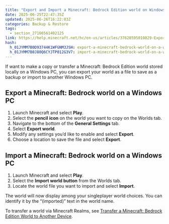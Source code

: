 ```yaml
---
title: "Export and Import a Minecraft: Bedrock Edition world on Windows PC"
date: 2025-06-25T22:47:35Z
updated: 2025-06-26T16:22:03Z
categories: Backup & Restore
tags:
  - section_27166561402125
link: https://help.minecraft.net/hc/en-us/articles/37628595010829-Export-and-Import-a-Minecraft-Bedrock-Edition-world-on-Windows-PC
hash:
  h_01JYMM7B0D93744K1WFGNM3JSH: export-a-minecraft-bedrock-world-on-a-windows-pc
  h_01JYMM7B0J80Q6CYJTP012G3V7: import-a-minecraft-bedrock-world-on-a-windows-pc
---
```


If want to make a copy or transfer a Minecraft: Bedrock Edition world stored locally on a Windows PC, you can export your world as a file to save as a backup or import to another Windows PC.

## Export a Minecraft: Bedrock world on a Windows PC

1.  Launch Minecraft and select **Play**.
2.  Select the **pencil** **icon** on the world you want to copy on the Worlds tab.
3.  Navigate to the bottom of the **General Settings** tab.
4.  Select **Export world**.
5.  Modify any settings you’d like to enable and select **Export**.
6.  Choose a location to save the file and select **Export**.

## Import a Minecraft: Bedrock world on a Windows PC

1.  Launch Minecraft and select **Play**.
2.  Select the **Import world button** from the Worlds tab.
3.  Locate the world file you want to import and select **Import**.

The world will now display among your singleplayer world choices. You can identify it by the “(imported)” text in the world name.

To transfer a world via Minecraft Realms, see [Transfer a Minecraft: Bedrock Edition World to Another Device](./Transfer-Your-World-to-Another-Device-in-Minecraft-Bedrock-Edition.md).
